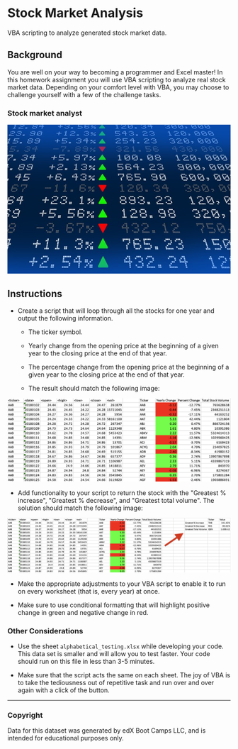 # Stock Market Analysis
VBA scripting to analyze generated stock market data.

## Background

You are well on your way to becoming a programmer and Excel master! In this homework assignment you will use VBA scripting to analyze real stock market data. Depending on your comfort level with VBA, you may choose to challenge yourself with a few of the challenge tasks.

### Stock market analyst

![stock Market](Images/stockmarket.jpg)

## Instructions

* Create a script that will loop through all the stocks for one year and output the following information.

  * The ticker symbol.

  * Yearly change from the opening price at the beginning of a given year to the closing price at the end of that year.

  * The percentage change from the opening price at the beginning of a given year to the closing price at the end of that year.

  * The result should match the following image:


![moderate_solution](Images/moderate_solution.png)


* Add functionality to your script to return the stock with the "Greatest % increase", "Greatest % decrease", and "Greatest total volume". The solution should match the following image:


![hard_solution](Images/hard_solution.png)

* Make the appropriate adjustments to your VBA script to enable it to run on every worksheet (that is, every year) at once.

* Make sure to use conditional formatting that will highlight positive change in green and negative change in red.


### Other Considerations

* Use the sheet `alphabetical_testing.xlsx` while developing your code. This data set is smaller and will allow you to test faster. Your code should run on this file in less than 3-5 minutes.

* Make sure that the script acts the same on each sheet. The joy of VBA is to take the tediousness out of repetitive task and run over and over again with a click of the button.




- - -

### Copyright

Data for this dataset was generated by edX Boot Camps LLC, and is intended for educational purposes only.
